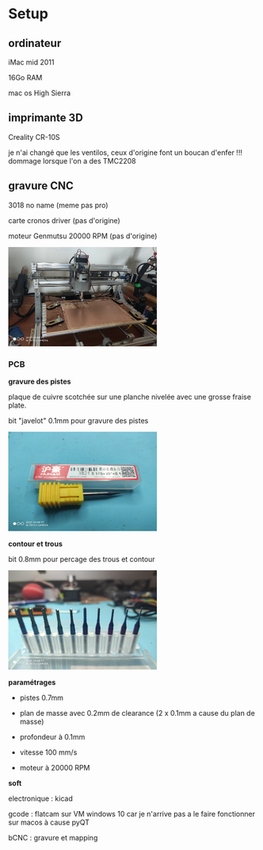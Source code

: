 # Setup

## ordinateur

iMac mid 2011

16Go RAM 

mac os High Sierra



## imprimante 3D

Creality CR-10S

je n'ai changé que les ventilos, ceux d'origine font un boucan d'enfer !!! dommage lorsque l'on a des TMC2208 


## gravure CNC

3018 no name (meme pas pro)

carte cronos driver (pas d'origine)

moteur Genmutsu 20000 RPM (pas d'origine)

<img src="/images/IMG_20210129_123342.jpg" alt="CNC 3018" title="CNC 3018" width="300" height="200" />


### PCB

**gravure des pistes**

plaque de cuivre scotchée sur une planche nivelée avec une grosse fraise plate.

bit "javelot" 0.1mm pour gravure des pistes

<img src="/images/IMG_20210129_123117.jpg" alt="bit javelot 0.1mm" title="bit javelot 0.1mm" width="300" height="200" />


**contour et trous**

bit 0.8mm pour percage des trous et contour

<img src="/images/IMG_20210129_123231.jpg" alt="bit bleu 0.1mm" title="bit 0.8mm" width="300" height="200" />


**paramétrages**

- pistes 0.7mm

- plan de masse avec 0.2mm de clearance (2 x 0.1mm a cause du plan de masse)

- profondeur à 0.1mm

- vitesse 100 mm/s

- moteur à 20000 RPM

**soft**

electronique : kicad 

gcode : flatcam sur VM windows 10 car je n'arrive pas a le faire fonctionner sur macos à cause pyQT

bCNC : gravure et mapping




